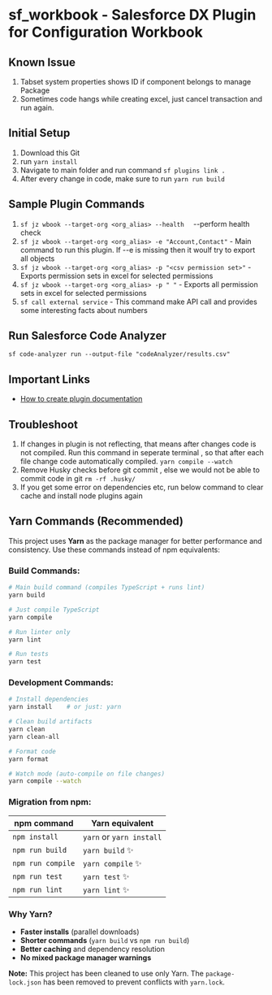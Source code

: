 # sf_workbook - Salesforce DX Plugin for Configuration Workbook

## Known Issue

1. Tabset system properties shows ID if component belongs to manage Package
1. Sometimes code hangs while creating excel, just cancel transaction and run again.

## Initial Setup

1. Download this Git
1. run `yarn install`
1. Navigate to main folder and run command `sf plugins link .`
1. After every change in code, make sure to run `yarn run build`

## Sample Plugin Commands

1. `sf jz wbook --target-org <org_alias> --health  ` --perform health check
1. `sf jz wbook --target-org <org_alias> -e "Account,Contact"` - Main command to run this plugin. If --e is missing then it woulf try to export all objects
1. `sf jz wbook --target-org <org_alias> -p "<csv permission set>"` - Exports permission sets in excel for selected permissions
1. `sf jz wbook --target-org <org_alias> -p " "` - Exports all permission sets in excel for selected permissions
1. `sf call external service` - This command make API call and provides some interesting facts about numbers

## Run Salesforce Code Analyzer

`sf code-analyzer run --output-file "codeAnalyzer/results.csv"`

## Important Links

- [How to create plugin documentation](https://github.com/salesforcecli/cli/wiki/Get-Started-And-Create-Your-First-Plug-In)

## Troubleshoot

1. If changes in plugin is not reflecting, that means after changes code is not compiled. Run this command in seperate terminal , so that after each file change code automatically compiled. `yarn compile --watch`
1. Remove Husky checks before git commit , else we would not be able to commit code in git `rm -rf .husky/`
1. If you get some error on dependencies etc, run below command to clear cache and install node plugins again

## Yarn Commands (Recommended)

This project uses **Yarn** as the package manager for better performance and consistency. Use these commands instead of npm equivalents:

### **Build Commands:**

```bash
# Main build command (compiles TypeScript + runs lint)
yarn build

# Just compile TypeScript
yarn compile

# Run linter only
yarn lint

# Run tests
yarn test
```

### **Development Commands:**

```bash
# Install dependencies
yarn install    # or just: yarn

# Clean build artifacts
yarn clean
yarn clean-all

# Format code
yarn format

# Watch mode (auto-compile on file changes)
yarn compile --watch
```

### **Migration from npm:**

| **npm command**   | **Yarn equivalent**      |
| ----------------- | ------------------------ |
| `npm install`     | `yarn` or `yarn install` |
| `npm run build`   | `yarn build` ✨          |
| `npm run compile` | `yarn compile` ✨        |
| `npm run test`    | `yarn test` ✨           |
| `npm run lint`    | `yarn lint` ✨           |

### **Why Yarn?**

- **Faster installs** (parallel downloads)
- **Shorter commands** (`yarn build` vs `npm run build`)
- **Better caching** and dependency resolution
- **No mixed package manager warnings**

**Note:** This project has been cleaned to use only Yarn. The `package-lock.json` has been removed to prevent conflicts with `yarn.lock`.
